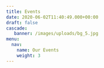 ```yaml
---
title: Events
date: 2020-06-02T11:40:49.000+00:00
draft: false
cascade:
   banner: /images/uploads/bg_5.jpg
menu:
  nav:
    name: Our Events
    weight: 3
---
```

